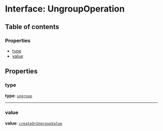 # Interface: UngroupOperation

## Table of contents

### Properties

* [type](/en/auto-docs/fixed-layout-editor/interfaces/UngroupOperation.md#type)
* [value](/en/auto-docs/fixed-layout-editor/interfaces/UngroupOperation.md#value)

## Properties

### type

**type**: [`ungroup`](/en/auto-docs/fixed-layout-editor/enums/OperationType.md#ungroup)

***

### value

**value**: [`createOrUngroupValue`](/en/auto-docs/fixed-layout-editor/interfaces/createOrUngroupValue.md)
